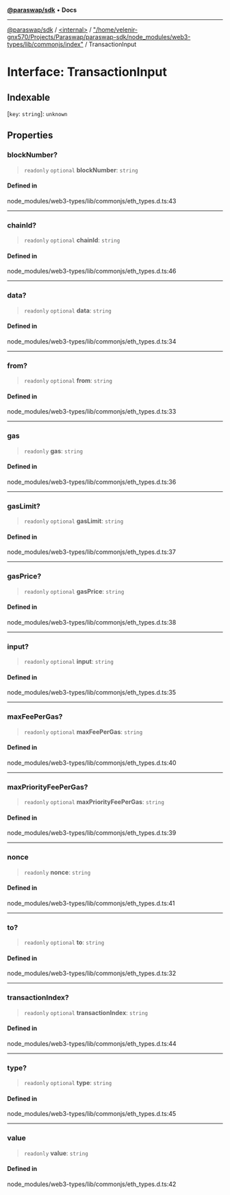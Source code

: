 [**@paraswap/sdk**](../../../../README.md) • **Docs**

***

[@paraswap/sdk](../../../../globals.md) / [\<internal\>](../../../README.md) / ["/home/velenir-gnx570/Projects/Paraswap/paraswap-sdk/node\_modules/web3-types/lib/commonjs/index"](../README.md) / TransactionInput

# Interface: TransactionInput

## Indexable

 \[`key`: `string`\]: `unknown`

## Properties

### blockNumber?

> `readonly` `optional` **blockNumber**: `string`

#### Defined in

node\_modules/web3-types/lib/commonjs/eth\_types.d.ts:43

***

### chainId?

> `readonly` `optional` **chainId**: `string`

#### Defined in

node\_modules/web3-types/lib/commonjs/eth\_types.d.ts:46

***

### data?

> `readonly` `optional` **data**: `string`

#### Defined in

node\_modules/web3-types/lib/commonjs/eth\_types.d.ts:34

***

### from?

> `readonly` `optional` **from**: `string`

#### Defined in

node\_modules/web3-types/lib/commonjs/eth\_types.d.ts:33

***

### gas

> `readonly` **gas**: `string`

#### Defined in

node\_modules/web3-types/lib/commonjs/eth\_types.d.ts:36

***

### gasLimit?

> `readonly` `optional` **gasLimit**: `string`

#### Defined in

node\_modules/web3-types/lib/commonjs/eth\_types.d.ts:37

***

### gasPrice?

> `readonly` `optional` **gasPrice**: `string`

#### Defined in

node\_modules/web3-types/lib/commonjs/eth\_types.d.ts:38

***

### input?

> `readonly` `optional` **input**: `string`

#### Defined in

node\_modules/web3-types/lib/commonjs/eth\_types.d.ts:35

***

### maxFeePerGas?

> `readonly` `optional` **maxFeePerGas**: `string`

#### Defined in

node\_modules/web3-types/lib/commonjs/eth\_types.d.ts:40

***

### maxPriorityFeePerGas?

> `readonly` `optional` **maxPriorityFeePerGas**: `string`

#### Defined in

node\_modules/web3-types/lib/commonjs/eth\_types.d.ts:39

***

### nonce

> `readonly` **nonce**: `string`

#### Defined in

node\_modules/web3-types/lib/commonjs/eth\_types.d.ts:41

***

### to?

> `readonly` `optional` **to**: `string`

#### Defined in

node\_modules/web3-types/lib/commonjs/eth\_types.d.ts:32

***

### transactionIndex?

> `readonly` `optional` **transactionIndex**: `string`

#### Defined in

node\_modules/web3-types/lib/commonjs/eth\_types.d.ts:44

***

### type?

> `readonly` `optional` **type**: `string`

#### Defined in

node\_modules/web3-types/lib/commonjs/eth\_types.d.ts:45

***

### value

> `readonly` **value**: `string`

#### Defined in

node\_modules/web3-types/lib/commonjs/eth\_types.d.ts:42
